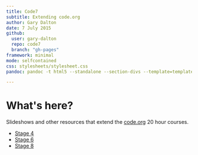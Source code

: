 ```yaml
---
title: Code7
subtitle: Extending code.org
author: Gary Dalton
date: 7 July 2015
github:
  user: gary-dalton
  repo: code7
  branch: "gh-pages"
framework: minimal
mode: selfcontained
css: stylesheets/stylesheet.css
pandoc: pandoc -t html5 --standalone --section-divs --template=template_github.html index.md -o index.html

---
```


# What's here?

Slideshows and other resources that extend the [code.org](http://code.org) 20 hour courses.

- [Stage 4](code7_stage4.html)
- [Stage 6](code7_stage6.html)
- [Stage 8](code7_stage8.html)
